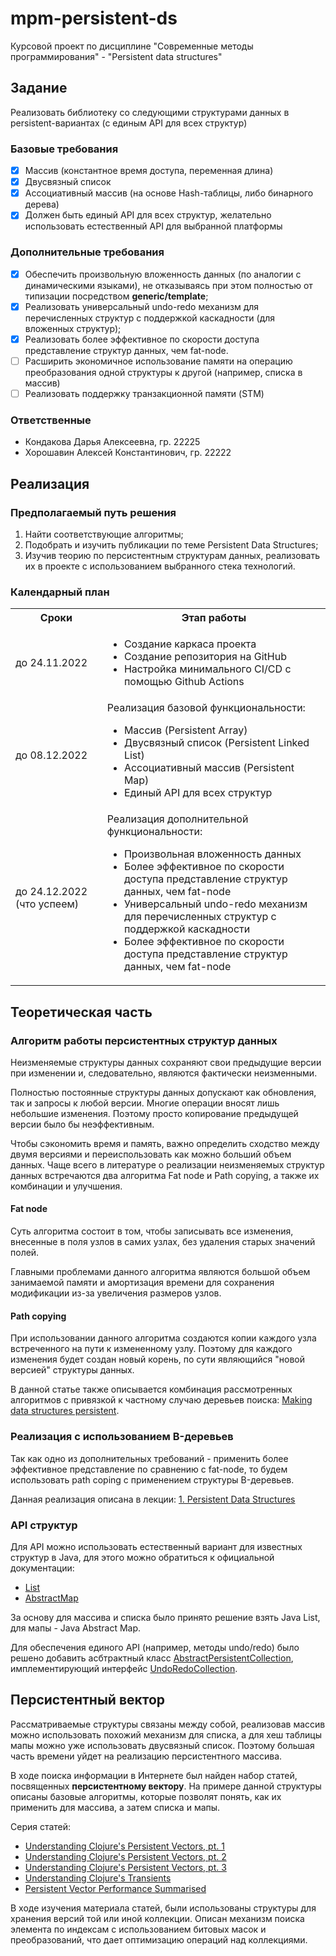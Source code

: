 # mpm-persistent-ds

Курсовой проект по дисциплине "Современные методы программирования" - "Persistent data structures"

## Задание

Реализовать библиотеку со следующими структурами данных в persistent-вариантах (с единым API для всех структур)

### Базовые требования

- [x] Массив (константное время доступа, переменная длина)
- [x] Двусвязный список
- [x] Ассоциативный массив (на основе Hash-таблицы, либо бинарного дерева)
- [x] Должен быть единый API для всех структур, желательно использовать естественный
  API для выбранной платформы

### Дополнительные требования

- [x] Обеспечить произвольную вложенность данных (по аналогии с динамическими языками), не отказываясь при этом
  полностью от типизации посредством <b>generic/template</b>;
- [x] Реализовать универсальный undo-redo механизм для перечисленных структур с поддержкой каскадности (для вложенных
  структур);
- [x] Реализовать более эффективное по скорости доступа представление структур данных, чем fat-node.
- [ ] Расширить экономичное использование памяти на операцию преобразования одной
  структуры к другой (например, списка в массив)
- [ ] Реализовать поддержку транзакционной памяти (STM)

### Ответственные

- Кондакова Дарья Алексеевна, гр. 22225
- Хорошавин Алексей Константинович, гр. 22222

## Реализация

### Предполагаемый путь решения

1. Найти соответствующие алгоритмы;
2. Подобрать и изучить публикации по теме Persistent Data Structures;
3. Изучив теорию по персистентным структурам данных, реализовать их в проекте с использованием выбранного стека
   технологий.

### Календарный план

<table>
    <tr>
        <th>Сроки</th>
        <th>Этап работы</th>
    </tr>
    <tr>
        <td>до 24.11.2022</td>
        <td>
            <ul><li>Создание каркаса проекта</li><li>Создание репозитория на GitHub</li><li>Настройка минимального CI/CD с помощью Github Actions</li></ul>
        </td>
    </tr>
    <tr>
        <td>до 08.12.2022</td>
        <td>Реализация базовой функциональности:<ul><li>Массив (Persistent Array)</li><li>Двусвязный список (Persistent Linked List)</li><li>Ассоциативный массив (Persistent Map)</li><li>Единый API для всех структур</li></ul></td>
    </tr>
    <tr>
        <td>до 24.12.2022 (что успеем)</td>
        <td>Реализация дополнительной функциональности:<ul><li>Произвольная вложенность данных</li><li>Более эффективное по скорости доступа представление структур данных, чем fat-node</li><li>Универсальный undo-redo механизм для перечисленных структур с поддержкой каскадности</li><li>Более эффективное по скорости доступа представление структур данных, чем fat-node</li></ul></td>
    </tr>
</table>

## Теоретическая часть

### Алгоритм работы персистентных структур данных

Неизменяемые структуры данных сохраняют свои предыдущие версии при изменении и,
следовательно, являются фактически неизменными.

Полностью постоянные структуры данных допускают как обновления, так и запросы к любой версии.
Многие операции вносят лишь небольшие изменения. Поэтому просто копирование предыдущей версии было бы неэффективным.

Чтобы сэкономить время и память, важно определить сходство между двумя версиями и переиспользовать как можно больший
объем данных.
Чаще всего в литературе о реализации неизменяемых структур данных встречаются два алгоритма Fat node и Path copying, а
также их комбинации и улучшения.

#### Fat node

Суть алгоритма состоит в том, чтобы записывать все изменения, внесенные в поля узлов в самих узлах, без удаления старых
значений полей.

Главными проблемами данного алгоритма являются большой объем занимаемой памяти и амортизация времени для сохранения
модификации из-за увеличения размеров узлов.

#### Path copying

При использовании данного алгоритма создаются копии каждого узла встреченного на пути к измененному узлу.
Поэтому для каждого изменения будет создан новый корень, по сути являющийся "новой версией" структуры данных.

В данной статье также описывается комбинация рассмотренных алгоритмов с привязкой
к частному случаю деревьев
поиска: [Making data structures persistent](https://www.sciencedirect.com/science/article/pii/0022000089900342).

### Реализация с использованием B-деревьев

Так как одно из дополнительных требований - применить более эффективное представление
по сравнению с fat-node, то будем использовать path coping с применением структуры
B-деревьев.

Данная реализация описана в
лекции: [1. Persistent Data Structures](https://www.youtube.com/watch?v=T0yzrZL1py0&list=PLUl4u3cNGP61hsJNdULdudlRL493b-XZf&index=1&t=3118s)

### API структур

Для API можно использовать естественный вариант для известных структур в
Java, для этого можно обратиться к официальной документации:

* [List](https://docs.oracle.com/javase/8/docs/api/java/util/List.html)
* [AbstractMap](https://docs.oracle.com/javase/7/docs/api/java/util/AbstractMap.html)

За основу для массива и списка было принято решение взять Java List, для мапы - Java Abstract Map.

Для обеспечения единого API (например, методы undo/redo) было решено добавить
асбтрактный
класс [AbstractPersistentCollection](https://github.com/aleksey-khoroshavin/mpm-persistent-ds/blob/develop/src/main/java/ru/nsu/fit/mpm/persistent_ds/collection/AbstractPersistentCollection.java),
имплементирующий
интерфейс [UndoRedoCollection](https://github.com/aleksey-khoroshavin/mpm-persistent-ds/blob/develop/src/main/java/ru/nsu/fit/mpm/persistent_ds/collection/UndoRedoCollection.java).

## Персистентный вектор

Рассматриваемые структуры связаны между собой, реализовав массив можно использовать похожий
механизм для списка, а для хеш таблицы мапы можно уже использовать двусвязный список.
Поэтому большая часть времени уйдет на реализацию персистентного массива.

В ходе поиска информации в Интернете
был найден набор статей, посвященных <b>персистентному вектору</b>. На примере данной структуры
описаны базовые алгоритмы, которые позволят понять, как их применить для массива, а затем списка и мапы.

Серия статей:<br>

* [Understanding Clojure's Persistent Vectors, pt. 1](https://hypirion.com/musings/understanding-persistent-vector-pt-1)
* [Understanding Clojure's Persistent Vectors, pt. 2](https://hypirion.com/musings/understanding-persistent-vector-pt-2)
* [Understanding Clojure's Persistent Vectors, pt. 3](https://hypirion.com/musings/understanding-persistent-vector-pt-3)
* [Understanding Clojure's Transients](https://hypirion.com/musings/understanding-clojure-transients)
* [Persistent Vector Performance Summarised](https://hypirion.com/musings/persistent-vector-performance-summarised)

В ходе изучения материала статей, были использованы структуры для хранения версий той
или иной коллекции. Описан механизм поиска элемента по индексам с использованием битовых масок и преобразований, что
дает оптимизацию операций над коллекциями.

